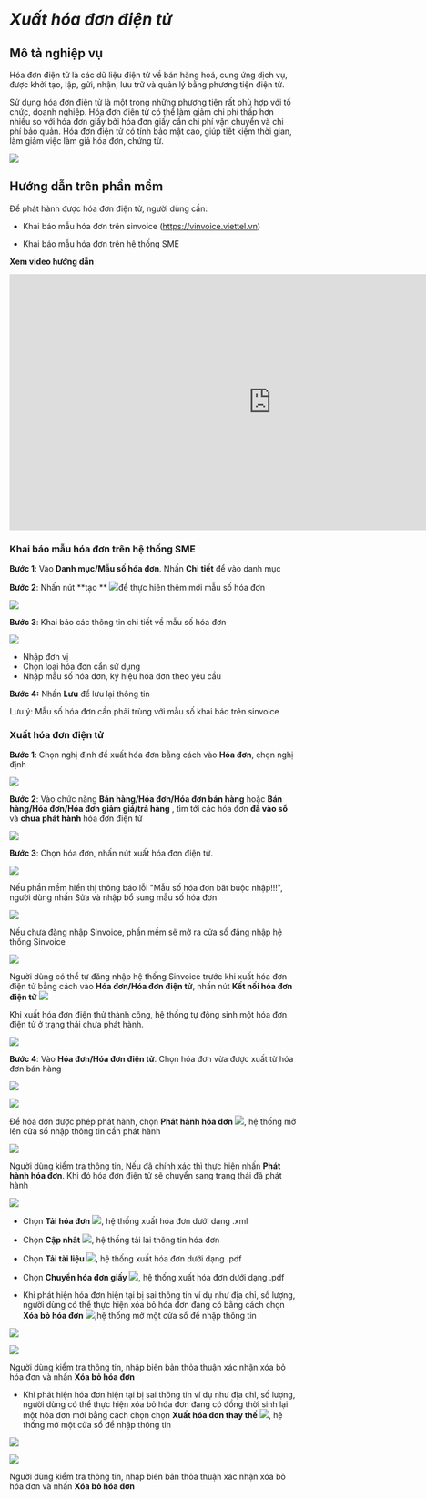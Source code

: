 

# *Xuất hóa đơn điện tử*

## Mô tả nghiệp vụ

Hóa đơn điện tử là các  dữ liệu điện tử về bán hàng hoá, cung ứng dịch vụ, được khởi tạo, lập, gửi, nhận, lưu trữ và quản lý bằng phương tiện điện tử. 

Sử dụng hóa đơn điện tử là một trong những phương tiện rất phù hợp với tổ chức, doanh nghiệp. Hóa đơn điện tử có thể làm giảm chi phí thấp hơn nhiều so với hóa đơn giấy bởi hóa đơn giấy cần chi phí vận chuyển và chi phí bảo quản. Hóa đơn điện tử có tính bảo mật cao, giúp tiết kiệm thời gian, làm giảm việc làm giả hóa đơn, chứng từ.

![](images/fin_hdt_quytrinh.png)

## Hướng dẫn trên phần mềm

Để phát hành được hóa đơn điện tử, người dùng cần:

- Khai báo mẫu hóa đơn trên sinvoice (https://vinvoice.viettel.vn)

- Khai báo mẫu hóa đơn trên hệ thống SME

**Xem video hướng dẫn**

<iframe
    width="920"
    height="450"
    frameborder="0"
    allow="autoplay; encrypted-media; clipboard-write; gyroscope; picture-in-picture "
    allowfullscreen
    title="Hóa đơn điện tử" 
    src="https://www.youtube.com/embed/q9Ok_vohBxQ"
></iframe>

### **Khai báo mẫu hóa đơn trên hệ thống SME**

**Bước 1**: Vào **Danh mục/Mẫu số hóa đơn**. Nhấn **Chi tiết** để vào danh mục

**Bước 2**: Nhấn nút **tạo ** ![](images/fin_banhang_taomoi.png)để thực hiên thêm mới mẫu số hóa đơn

![](images/fin_danhmuc_mshd_tao.png)

**Bước 3**: Khai báo các thông tin chi tiết về mẫu số hóa đơn

![](images/fin_danhmuc_mshd_them.png)

- Nhập đơn vị
- Chọn loại hóa đơn cần sử dụng
- Nhập mẫu số hóa đơn, ký hiệu hóa đơn theo yêu cầu

**Bước 4:** Nhấn **Lưu** để lưu lại thông tin

Lưu ý: Mẫu số hóa đơn cần phải trùng với mẫu số khai báo trên sinvoice

### **Xuất hóa đơn điện tử**

**Bước 1**: Chọn nghị định để xuất hóa đơn bằng cách vào **Hóa đơn**, chọn nghị định

![](images/fin_hdt_nghidinh.png)

**Bước 2**: Vào chức năng **Bán hàng/Hóa đơn/Hóa đơn bán hàng** hoặc **Bán hàng/Hóa đơn/Hóa đơn giảm giá/trả hàng** , tìm tới các hóa đơn **đã vào sổ** và **chưa phát hành** hóa đơn điện tử

![](images/fin_hdt_dieukien.png)

**Bước 3**: Chọn hóa đơn, nhấn nút xuất hóa đơn điện tử. 

![](images/fin_hdt_btn.png)

Nếu phần mềm hiển thị thông báo lỗi "Mẫu số hóa đơn băt buộc nhập!!!", người dùng nhấn Sửa và nhập bổ sung mẫu số hóa đơn

![](images/fin_hdt_ms.png)

Nếu chưa đăng nhập Sinvoice, phần mềm sẽ mở ra cửa sổ đăng nhập hệ thống Sinvoice

![](images/fin_hdt_sinvoice.png)

Người dùng có thể tự đăng nhập hệ thống Sinvoice trước khi xuất hóa đơn điện tử bằng cách vào **Hóa đơn/Hóa đơn điện tử**, nhấn nút **Kết nối hóa đơn điện tử** ![](images/fin_hdt_ketnoi.png)

Khi xuất hóa đơn điện thử thành công, hệ thống tự động sinh một hóa đơn điện tử ở trạng thái chưa phát hành.

![](images/fin_hdt_chuaphathanh.png)

**Bước 4**: Vào **Hóa đơn/Hóa đơn điện tử**. Chọn hóa đơn vừa được xuất từ hóa đơn bán hàng

![](images/fin_hdt_danhsach.png)

![](images/fin_hdt_dsbtn.png)



Để hóa đơn được phép phát hành, chọn **Phát hành hóa đơn** ![](images/fin_hdt_phhd.png), hệ thống mở lên cửa sổ nhập thông tin cần phát hành

![](images/fin_hdt_phhd_popup.png) 

Người dùng kiểm tra thông tin, Nếu đã chính xác thì thực hiện nhấn **Phát hành hóa đơn**. Khi đó hóa đơn điện tử sẽ chuyển sang trạng thái đã phát hành

![](images/fin_hdt_chitiet.png)

- Chọn **Tải hóa đơn** ![](images/fin_hdt_taihoadon.png), hệ thống xuất hóa đơn dưới dạng .xml


- Chọn **Cập nhât** ![](images/fin_hdt_capnhat.png), hệ thống tải lại thông tin hóa đơn


- Chọn **Tải tài liệu** ![](images/fin_hdt_taitailieu.png), hệ thống xuất hóa đơn dưới dạng .pdf


- Chọn **Chuyển hóa đơn giấy** ![](images/fin_hdt_chuyenhdgiay.png), hệ thống xuất hóa đơn dưới dạng .pdf


- Khi phát hiện hóa đơn hiện tại bị sai thông tin ví dụ như địa chỉ, số lượng, người dùng có thể thực hiện xóa bỏ hóa đơn đang có bằng cách chọn **Xóa bỏ hóa đơn** ![](images/fin_hdt_xoabohoadon.png),hệ thống mở một cửa sổ để nhập thông tin

![](images/fin_hdt_xoabohoadon_popup_1.png)

![](images/fin_hdt_xoabohoadon_popup_2.png)

Người dùng kiểm tra thông tin, nhập biên bản thỏa thuận xác nhận xóa bỏ hóa đơn và nhấn **Xóa bỏ hóa đơn**

- Khi phát hiện hóa đơn hiện tại bị sai thông tin ví dụ như địa chỉ, số lượng, người dùng có thể thực hiện xóa bỏ hóa đơn đang có đồng thời sinh lại một hóa đơn mới  bằng cách chọn chọn **Xuất hóa đơn thay thế** ![](images/fin_hdt_xuathoadonthaythe.png), hệ thống mở một cửa sổ để nhập thông tin

![](images/fin_hdt_xuathoadonthaythe_popup_1.png)

![](images/fin_hdt_xuathoadonthaythe_popup_2.png)

Người dùng kiểm tra thông tin, nhập biên bản thỏa thuận xác nhận xóa bỏ hóa đơn và nhấn **Xóa bỏ hóa đơn**

